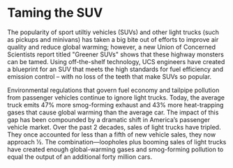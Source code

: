 # Taming the SUV
The popularity of sport utiltiy vehicles (SUVs) and other light trucks (such as pickups and minivans) has
taken a big bite out of efforts to improve air quality and reduce global warming; however, a new Union of Concerned Scientists report titled "Greener SUVs" shows that these highway monsters can be tamed. Using off-the-shelf technology, UCS engineers have created a blueprint for an SUV that meets the high standards for fuel efficiency and emission control – with no loss of the teeth that make SUVs so popular.

Environmental regulations that govern fuel economy and tailpipe pollution from passenger vehicles continue to ignore light trucks. Today, the average truck emits 47% more smog-forming exhaust and 43% more heat-trapping gases that cause global warming than the average car. The impact of this gap
has been compounded by a dramatic shift in America’s passenger vehicle market. Over the past 2 decades, sales of light trucks have tripled. They once accounted for less than a fifth of new vehicle sales, they now approach 1⁄2. The combination—loopholes plus booming sales of light trucks have created enough global-warming gases and smog-forming pollution to equal the output of an additional forty million cars.